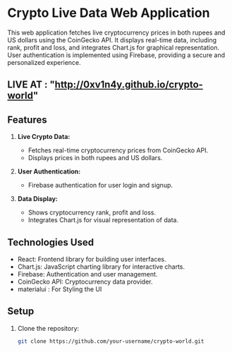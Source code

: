 # Crypto Live Data Web Application

This web application fetches live cryptocurrency prices in both rupees and US dollars using the CoinGecko API. It displays real-time data, including rank, profit and loss, and integrates Chart.js for graphical representation. User authentication is implemented using Firebase, providing a secure and personalized experience.

## LIVE AT : "http://0xv1n4y.github.io/crypto-world"

## Features

1. **Live Crypto Data:**
   - Fetches real-time cryptocurrency prices from CoinGecko API.
   - Displays prices in both rupees and US dollars.

2. **User Authentication:**
   - Firebase authentication for user login and signup.

3. **Data Display:**
   - Shows cryptocurrency rank, profit and loss.
   - Integrates Chart.js for visual representation of data.

## Technologies Used

- React: Frontend library for building user interfaces.
- Chart.js: JavaScript charting library for interactive charts.
- Firebase: Authentication and user management.
- CoinGecko API: Cryptocurrency data provider.
- materialui : For Styling the UI

## Setup

1. Clone the repository:

   ```bash
   git clone https://github.com/your-username/crypto-world.git
